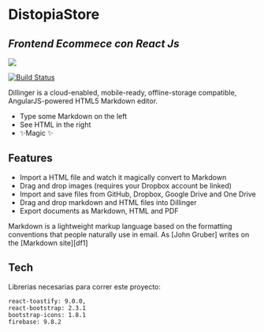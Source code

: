 # DistopiaStore
## _Frontend Ecommece con React Js_
![](https://github.com/NeXuZZ-SCM/distopiastore-sguazzin/blob/main/navigation.gif)

[![Build Status](https://travis-ci.org/joemccann/dillinger.svg?branch=master)](https://travis-ci.org/joemccann/dillinger)

Dillinger is a cloud-enabled, mobile-ready, offline-storage compatible,
AngularJS-powered HTML5 Markdown editor.

- Type some Markdown on the left
- See HTML in the right
- ✨Magic ✨

## Features

- Import a HTML file and watch it magically convert to Markdown
- Drag and drop images (requires your Dropbox account be linked)
- Import and save files from GitHub, Dropbox, Google Drive and One Drive
- Drag and drop markdown and HTML files into Dillinger
- Export documents as Markdown, HTML and PDF

Markdown is a lightweight markup language based on the formatting conventions
that people naturally use in email.
As [John Gruber] writes on the [Markdown site][df1]


## Tech
Librerias necesarias para correr este proyecto:

    react-toastify: 9.0.0,
    react-bootstrap: 2.3.1
    bootstrap-icons: 1.8.1
    firebase: 9.8.2
